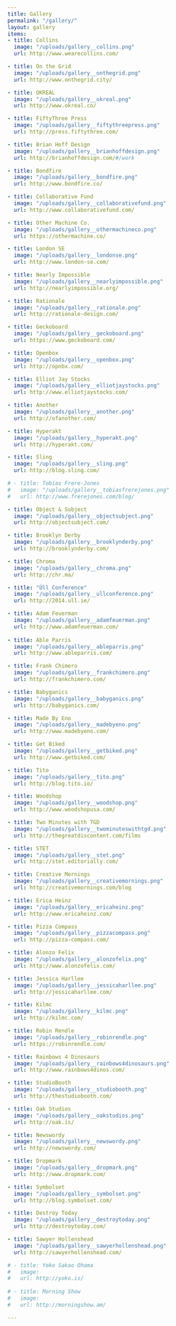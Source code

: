 ```yaml
---
title: Gallery
permalink: "/gallery/"
layout: gallery
items:
- title: Collins
  image: "/uploads/gallery__collins.png"
  url: http://www.wearecollins.com/

- title: On the Grid
  image: "/uploads/gallery__onthegrid.png"
  url: http://www.onthegrid.city/

- title: OKREAL
  image: "/uploads/gallery__okreal.png"
  url: http://www.okreal.co/

- title: FiftyThree Press
  image: "/uploads/gallery__fiftythreepress.png"
  url: http://press.fiftythree.com/

- title: Brian Hoff Design
  image: "/uploads/gallery__brianhoffdesign.png"
  url: http://brianhoffdesign.com/#/work

- title: Bondfire
  image: "/uploads/gallery__bondfire.png"
  url: http://www.bondfire.co/

- title: Collaborative Fund
  image: "/uploads/gallery__collaborativefund.png"
  url: http://www.collaborativefund.com/

- title: Other Machine Co.
  image: "/uploads/gallery__othermachineco.png"
  url: https://othermachine.co/

- title: London SE
  image: "/uploads/gallery__londonse.png"
  url: http://www.london-se.com/

- title: Nearly Impossible
  image: "/uploads/gallery__nearlyimpossible.png"
  url: http://nearlyimpossible.org/

- title: Rationale
  image: "/uploads/gallery__rationale.png"
  url: http://rationale-design.com/

- title: Geckoboard
  image: "/uploads/gallery__geckoboard.png"
  url: https://www.geckoboard.com/

- title: Openbox
  image: "/uploads/gallery__openbox.png"
  url: http://opnbx.com/

- title: Elliot Jay Stocks
  image: "/uploads/gallery__elliotjaystocks.png"
  url: http://www.elliotjaystocks.com/

- title: Another
  image: "/uploads/gallery__another.png"
  url: http://ofanother.com/

- title: Hyperakt
  image: "/uploads/gallery__hyperakt.png"
  url: http://hyperakt.com/

- title: Sling
  image: "/uploads/gallery__sling.png"
  url: http://blog.sling.com/

# - title: Tobias Frere-Jones
#   image: "/uploads/gallery__tobiasfrerejones.png"
#   url: http://www.frerejones.com/blog/

- title: Object & Subject
  image: "/uploads/gallery__objectsubject.png"
  url: http://objectsubject.com/

- title: Brooklyn Derby
  image: "/uploads/gallery__brooklynderby.png"
  url: http://brooklynderby.com/

- title: Chroma
  image: "/uploads/gallery__chroma.png"
  url: http://chr.ma/

- title: "Úll Conference"
  image: "/uploads/gallery__ullconference.png"
  url: http://2014.ull.ie/

- title: Adam Feuerman
  image: "/uploads/gallery__adamfeuerman.png"
  url: http://www.adamfeuerman.com/
  
- title: Able Parris
  image: "/uploads/gallery__ableparris.png"
  url: http://www.ableparris.com/

- title: Frank Chimero
  image: "/uploads/gallery__frankchimero.png"
  url: http://frankchimero.com/

- title: Babyganics
  image: "/uploads/gallery__babyganics.png"
  url: http://babyganics.com/

- title: Made By Eno
  image: "/uploads/gallery__madebyeno.png"
  url: http://www.madebyeno.com/

- title: Get Biked
  image: "/uploads/gallery__getbiked.png"
  url: http://www.getbiked.com/

- title: Tito
  image: "/uploads/gallery__tito.png"
  url: http://blog.tito.io/

- title: Woodshop
  image: "/uploads/gallery__woodshop.png"
  url: http://www.woodshopusa.com/

- title: Two Minutes with TGD
  image: "/uploads/gallery__twominuteswithtgd.png"
  url: http://thegreatdiscontent.com/films

- title: STET
  image: "/uploads/gallery__stet.png"
  url: http://stet.editorially.com/

- title: Creative Mornings
  image: "/uploads/gallery__creativemornings.png"
  url: http://creativemornings.com/blog

- title: Erica Heinz
  image: "/uploads/gallery__ericaheinz.png"
  url: http://www.ericaheinz.com/

- title: Pizza Compass
  image: "/uploads/gallery__pizzacompass.png"
  url: http://pizza-compass.com/

- title: Alonzo Felix
  image: "/uploads/gallery__alonzofelix.png"
  url: http://www.alonzofelix.com/

- title: Jessica Harllee
  image: "/uploads/gallery__jessicaharllee.png"
  url: http://jessicaharllee.com/

- title: Kilmc
  image: "/uploads/gallery__kilmc.png"
  url: http://kilmc.com/

- title: Robin Rendle
  image: "/uploads/gallery__robinrendle.png"
  url: https://robinrendle.com/

- title: Rainbows 4 Dinosaurs
  image: "/uploads/gallery__rainbows4dinosaurs.png"
  url: http://www.rainbows4dinos.com/

- title: StudioBooth
  image: "/uploads/gallery__studiobooth.png"
  url: http://thestudiobooth.com/

- title: Oak Studios
  image: "/uploads/gallery__oakstudios.png"
  url: http://oak.is/

- title: Newswordy
  image: "/uploads/gallery__newswordy.png"
  url: http://newswordy.com/

- title: Dropmark
  image: "/uploads/gallery__dropmark.png"
  url: http://www.dropmark.com/

- title: Symbolset
  image: "/uploads/gallery__symbolset.png"
  url: http://blog.symbolset.com/

- title: Destroy Today
  image: "/uploads/gallery__destroytoday.png"
  url: http://destroytoday.com/

- title: Sawyer Hollenshead
  image: "/uploads/gallery__sawyerhollenshead.png"
  url: http://sawyerhollenshead.com/

# - title: Yoko Sakao Ohama
#   image:
#   url: http://yoko.is/
  
# - title: Morning Show
#   image:
#   url: http://morningshow.am/

---
```


